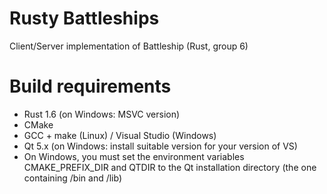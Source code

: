 Rusty Battleships
=================

Client/Server implementation of Battleship (Rust, group 6)


Build requirements
==================

 * Rust 1.6 (on Windows: MSVC version)
 * CMake
 * GCC + make (Linux) / Visual Studio (Windows)
 * Qt 5.x (on Windows: install suitable version for your version of VS)
 * On Windows, you must set the environment variables CMAKE_PREFIX_DIR and QTDIR to the Qt installation directory (the one containing /bin and /lib)
